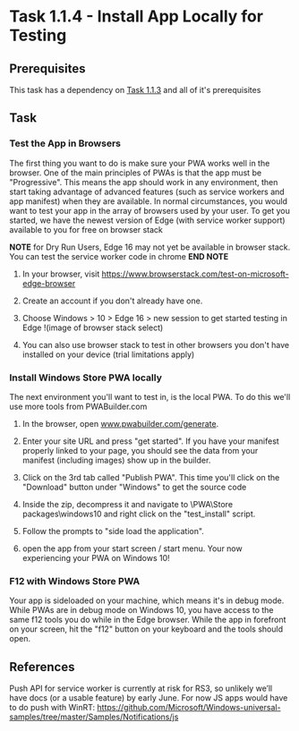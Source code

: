 # Task 1.1.4 - Install App Locally for Testing## Prerequisites This task has a dependency on [Task 1.1.3](113_ConfigureSW.md) and all of it's prerequisites## Task ### Test the App in BrowsersThe first thing you want to do is make sure your PWA works well in the browser.  One of the main principles of PWAs is that the app must be "Progressive".  This means the app should work in any environment, then start taking advantage of advanced features (such as service workers and app manifest) when they are available.  In normal circumstances, you would want to test your app in the array of browsers used by your user.   To get you started, we have the newest version of Edge (with service worker support) available to you for free on browser stack  **NOTE** for Dry Run Users, Edge 16 may not yet be available in browser stack.  You can test the service worker code in chrome **END NOTE**1.  In your browser, visit https://www.browserstack.com/test-on-microsoft-edge-browser2. Create an account if you don't already have one.3. Choose Windows > 10 > Edge 16 > new session to get started testing in Edge!(image of browser stack select)4. You can also use browser stack to test in other browsers you don't have installed on your device (trial limitations apply)### Install Windows Store PWA locallyThe next environment you'll want to test in, is the local PWA.  To do this we'll use more tools from PWABuilder.com1. In the browser, open www.pwabuilder.com/generate.2. Enter your site URL and press "get started".  If you have your manifest properly linked to your page, you should see the data from your manifest (including images) show up in the builder.3. Click on the 3rd tab called "Publish PWA".  This time you'll click on the "Download" button under "Windows" to get the source code4. Inside the zip, decompress it and navigate to \PWA\Store packages\windows10 and right click on the "test_install" script.   5. Follow the prompts to "side load the application".6. open the app from your start screen / start menu.  Your now experiencing your PWA on Windows 10!### F12 with Windows Store PWAYour app is sideloaded on your machine, which means it's in debug mode.  While PWAs are in debug mode on Windows 10, you have access to the same f12 tools you do while in the Edge browser.  While the app in forefront on your screen, hit the "f12" button on your keyboard and the tools should open.## ReferencesPush API for service worker is currently at risk for RS3, so unlikely we’ll have docs (or a usable feature) by early June. For now JS apps would have to do push with WinRT: https://github.com/Microsoft/Windows-universal-samples/tree/master/Samples/Notifications/js  